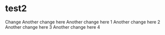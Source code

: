 # test2
Change
Another change here
Another change here 1
Another change here 2
Another change here 3
Another change here 4